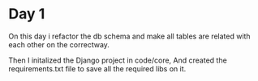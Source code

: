 # Day 1

On this day i refactor the db schema and make all tables are related with each other
on the correctway.

Then I initalized the Django project in code/core, And created the requirements.txt file
to save all the required libs on it.